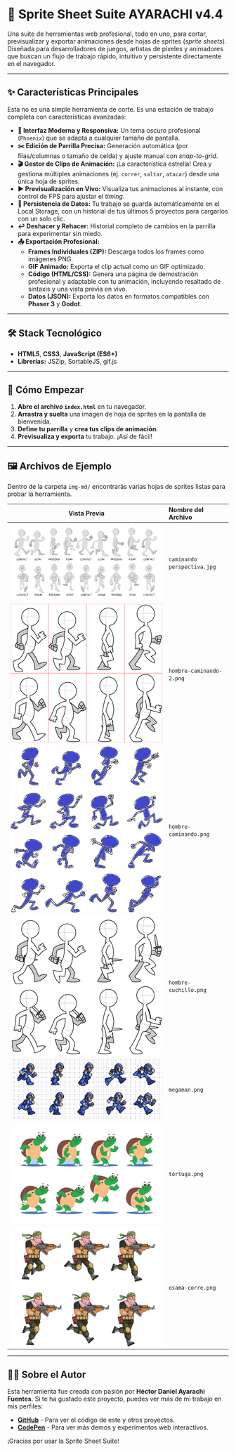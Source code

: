 # 🚀 Sprite Sheet Suite AYARACHI v4.4 

<!-- Reemplaza la URL de arriba con una captura de pantalla atractiva de tu herramienta -->

Una suite de herramientas web profesional, todo en uno, para cortar, previsualizar y exportar animaciones desde hojas de sprites (*sprite sheets*). Diseñada para desarrolladores de juegos, artistas de píxeles y animadores que buscan un flujo de trabajo rápido, intuitivo y persistente directamente en el navegador.

---

## ✨ Características Principales

Esta no es una simple herramienta de corte. Es una estación de trabajo completa con características avanzadas:

*   **🎨 Interfaz Moderna y Responsiva:** Un tema oscuro profesional (`Phoenix`) que se adapta a cualquier tamaño de pantalla.
*   **✂️ Edición de Parrilla Precisa:** Generación automática (por filas/columnas o tamaño de celda) y ajuste manual con *snap-to-grid*.
*   **🎬 Gestor de Clips de Animación:** ¡La característica estrella! Crea y gestiona múltiples animaciones (ej. `correr`, `saltar`, `atacar`) desde una única hoja de sprites.
*   **▶️ Previsualización en Vivo:** Visualiza tus animaciones al instante, con control de FPS para ajustar el *timing*.
*   **💾 Persistencia de Datos:** Tu trabajo se guarda automáticamente en el Local Storage, con un historial de tus últimos 5 proyectos para cargarlos con un solo clic.
*   **↩️ Deshacer y Rehacer:** Historial completo de cambios en la parrilla para experimentar sin miedo.
*   **📤 Exportación Profesional:**
    *   **Frames Individuales (ZIP):** Descarga todos los frames como imágenes PNG.
    *   **GIF Animado:** Exporta el clip actual como un GIF optimizado.
    *   **Código (HTML/CSS):** Genera una página de demostración profesional y adaptable con tu animación, incluyendo resaltado de sintaxis y una vista previa en vivo.
    *   **Datos (JSON):** Exporta los datos en formatos compatibles con **Phaser 3** y **Godot**.

---

## 🛠️ Stack Tecnológico

*   **HTML5**, **CSS3**, **JavaScript (ES6+)**
*   **Librerías:** JSZip, SortableJS, gif.js

---

## 🚀 Cómo Empezar

1.  **Abre el archivo `index.html`** en tu navegador.
2.  **Arrastra y suelta** una imagen de hoja de sprites en la pantalla de bienvenida.
3.  **Define tu parrilla** y **crea tus clips de animación**.
4.  **Previsualiza y exporta** tu trabajo. ¡Así de fácil!

---

## 🖼️ Archivos de Ejemplo

Dentro de la carpeta `img-md/` encontrarás varias hojas de sprites listas para probar la herramienta.

| Vista Previa | Nombre del Archivo |
| :---: | :--- |
| ![Caminando en perspectiva](https://raw.githubusercontent.com/HectorDanielAyarachiFuentes/Herramienta-de-Corte-de-Sprite-Sheets/main/img-md/caminando%20perspectiva.jpg) | `caminando perspectiva.jpg` |
| ![Hombre caminando 2](https://raw.githubusercontent.com/HectorDanielAyarachiFuentes/Herramienta-de-Corte-de-Sprite-Sheets/main/img-md/hombre-caminando-2.png) | `hombre-caminando-2.png` |
| ![Hombre caminando](https://raw.githubusercontent.com/HectorDanielAyarachiFuentes/Herramienta-de-Corte-de-Sprite-Sheets/main/img-md/hombre-caminando.png) | `hombre-caminando.png` |
| ![Hombre con cuchillo](https://raw.githubusercontent.com/HectorDanielAyarachiFuentes/Herramienta-de-Corte-de-Sprite-Sheets/main/img-md/hombre-cuchillo.png) | `hombre-cuchillo.png` |
| ![Megaman](https://raw.githubusercontent.com/HectorDanielAyarachiFuentes/Herramienta-de-Corte-de-Sprite-Sheets/main/img-md/megaman.png) | `megaman.png` |
| ![Tortuga](https://raw.githubusercontent.com/HectorDanielAyarachiFuentes/Herramienta-de-Corte-de-Sprite-Sheets/main/img-md/tortuga.png) | `tortuga.png` |
| ![Osama corre](https://raw.githubusercontent.com/HectorDanielAyarachiFuentes/Herramienta-de-Corte-de-Sprite-Sheets/main/img-md/osama-corre.png) | `osama-corre.png` |
---

## 👨‍💻 Sobre el Autor

Esta herramienta fue creada con pasión por **Héctor Daniel Ayarachi Fuentes**. Si te ha gustado este proyecto, puedes ver más de mi trabajo en mis perfiles:

*   **[GitHub](https://github.com/HectorDanielAyarachiFuentes)** - Para ver el código de este y otros proyectos.
*   **[CodePen](https://codepen.io/HectorDanielAyarachiFuentes)** - Para ver más demos y experimentos web interactivos.

¡Gracias por usar la Sprite Sheet Suite!
